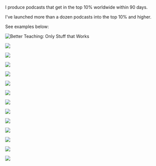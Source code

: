 ---
---

I produce podcasts that get in the top 10% worldwide within 90 days. 

I've launched more than a dozen podcasts into the top 10% and higher. 

See examples below: 

![Better Teaching: Only Stuff that Works](https://cdn-images-2.listennotes.com/images/podcasts/bmtUPgKM61W/badge/)

![](https://cdn-images-2.listennotes.com/images/podcasts/riq37xF9ROU/badge/)

![](https://cdn-images-2.listennotes.com/images/podcasts/1NaBGxLO75S/badge/)

![](https://cdn-images-2.listennotes.com/images/podcasts/aAnrTCYJ64K/badge/)

![](https://cdn-images-2.listennotes.com/images/podcasts/ElBJs5mfN8-/badge/)

![](https://cdn-images-2.listennotes.com/images/podcasts/Nser8d6hRSA/badge/)

![](https://cdn-images-2.listennotes.com/images/podcasts/AIrVYfpLxDO/badge/)

![](https://cdn-images-2.listennotes.com/images/podcasts/auQnz6vOf4t/badge/)

![](https://cdn-images-2.listennotes.com/images/podcasts/xzpdQLAaIh3/badge/)

![](https://cdn-images-2.listennotes.com/images/podcasts/yNYxIznp-K_/badge/)

![](https://cdn-images-2.listennotes.com/images/podcasts/UvEwe9jtPZg/badge/)

![](https://cdn-images-2.listennotes.com/images/podcasts/YzmKZBM3DI6/badge/)

![](https://cdn-images-2.listennotes.com/images/podcasts/hb4gq2J5cWm/badge/)

![](https://cdn-images-2.listennotes.com/images/podcasts/_Cs5Op6jwFf/badge/)
